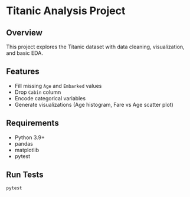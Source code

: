 # Titanic Analysis Project

## Overview
This project explores the Titanic dataset with data cleaning, visualization, and basic EDA.

## Features
- Fill missing `Age` and `Embarked` values
- Drop `Cabin` column
- Encode categorical variables
- Generate visualizations (Age histogram, Fare vs Age scatter plot)

## Requirements
- Python 3.9+
- pandas
- matplotlib
- pytest

## Run Tests
```bash
pytest
